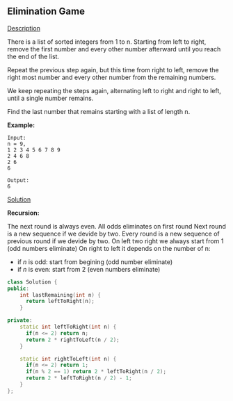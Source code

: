 ## Elimination Game

[Description](https://leetcode.com/problems/elimination-game/description/)

There is a list of sorted integers from 1 to n. Starting from left to right, remove the first number and every other number afterward until you reach the end of the list.

Repeat the previous step again, but this time from right to left, remove the right most number and every other number from the remaining numbers.

We keep repeating the steps again, alternating left to right and right to left, until a single number remains.

Find the last number that remains starting with a list of length n.

**Example:**
```
Input:
n = 9,
1 2 3 4 5 6 7 8 9
2 4 6 8
2 6
6

Output:
6
```

[Solution](https://leetcode.com/problems/elimination-game/discuss/87121/O(logN)-solution.-clear-break-down)

**Recursion:**

The next round is always even. All odds eliminates on first round
Next round is a new sequence if we devide by two.
Every round is a new sequence of previous round if we devide by two.
On left two right we always start from 1 (odd numbers eliminate)
On right to left it depends on the number of n:
 - if _*n*_ is odd: start from begining (odd number eliminate)
 - if _*n*_ is even: start from 2 (even numbers eliminate) 

```c++
class Solution {
public:
    int lastRemaining(int n) {
      return leftToRight(n);
    }

private:
    static int leftToRight(int n) {
      if(n <= 2) return n;
      return 2 * rightToLeft(n / 2);
    }

    static int rightToLeft(int n) {
      if(n <= 2) return 1;
      if(n % 2 == 1) return 2 * leftToRight(n / 2);
      return 2 * leftToRight(n / 2) - 1;
    }
};
```
